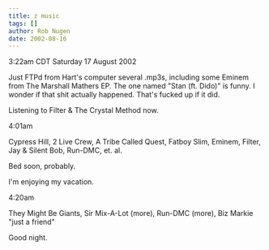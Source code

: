 ```yaml
---
title: z music
tags: []
author: Rob Nugen
date: 2002-08-16
---
```


<p class=date>3:22am CDT Saturday 17 August 2002</p>

<p>Just FTPd from Hart's computer several .mp3s, including some Eminem
from The Marshall Mathers EP.  The one named "Stan (ft. Dido)" is
funny.  I wonder if that shit actually happened.  That's fucked up if
it did.</p>

<p>Listening to Filter & The Crystal Method now.</p>

<p class=date>4:01am</p>

<p>Cypress Hill, 2 Live Crew, A Tribe Called Quest, Fatboy Slim,
Eminem, Filter, Jay & Silent Bob, Run-DMC, et. al.</p>

<p>Bed soon, probably.</p>

<p>I'm enjoying my vacation.</p>

<p class=date>4:20am</p>

<p>They Might Be Giants, Sir Mix-A-Lot (more), Run-DMC (more), Biz
Markie "just a friend"</p>

<p>Good night.</p>
